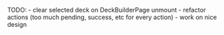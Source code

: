 TODO: - clear selected deck on DeckBuilderPage unmount
      - refactor actions (too much pending, success, etc for every action)
      - work on nice design